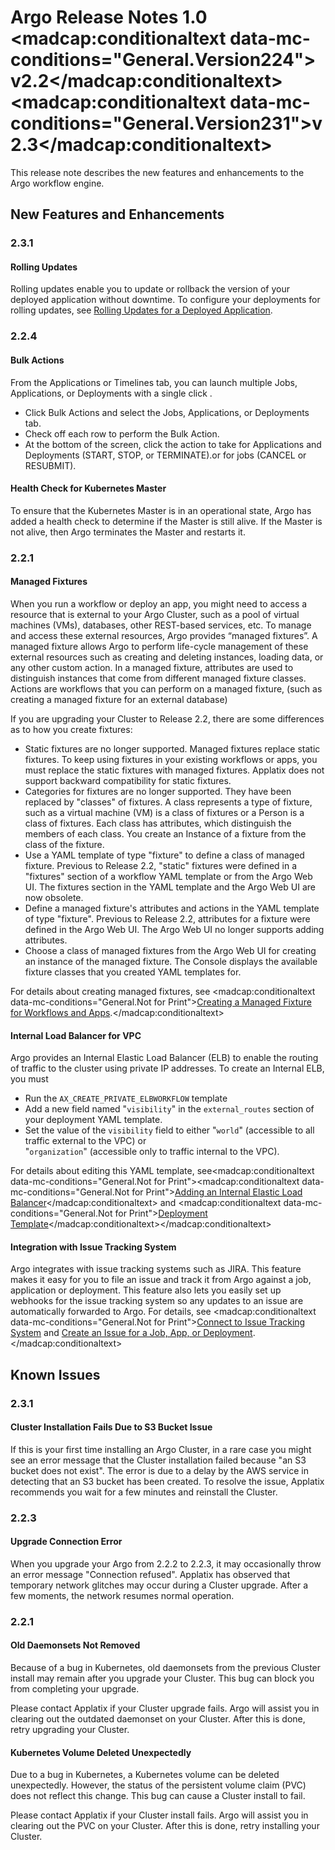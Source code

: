 # Argo Release Notes 1.0 <madcap:conditionaltext data-mc-conditions="General.Version224">v2.2</madcap:conditionaltext> <madcap:conditionaltext data-mc-conditions="General.Version231">v2.3</madcap:conditionaltext>

This release note describes the new features and enhancements to the Argo workflow engine.

## New Features and Enhancements

### 2.3.1

#### Rolling Updates

Rolling updates enable you to update or rollback the version of your deployed application without downtime. To configure your deployments for rolling updates, see [Rolling Updates for a Deployed Application](#/docs;doc=%2Fapp_rolling_update.md).

### 2.2.4

#### Bulk Actions

From the <span class="UI_element">Applications</span> or <span class="UI_element">Timelines</span> tab, you can launch multiple Jobs, Applications, or Deployments with a single click .

*   Click <span class="UI_element">Bulk Actions</span> and select the Jobs, Applications, or Deployments tab.
*   Check off each row to perform the Bulk Action.
*   At the bottom of the screen, click the action to take for Applications and Deployments (<span class="UI_element">START</span>, <span class="UI_element">STOP</span>, or <span class="UI_element">TERMINATE</span>).or for jobs (<span class="UI_element">CANCEL</span> or <span class="UI_element">RESUBMIT</span>).

#### Health Check for Kubernetes Master

To ensure that the Kubernetes Master is in an operational state, <span class="GeneralApplatix Platform Name">Argo</span> has added a health check to determine if the Master is still alive. If the Master is not alive, then <span class="GeneralApplatix Platform Name">Argo</span> terminates the Master and restarts it.

### 2.2.1

#### Managed Fixtures

When you run a workflow or deploy an app, you might need to access a resource that is external to your <span class="NewSetApplatix Cluster">Argo Cluster</span>, such as a pool of virtual machines (VMs), databases, other REST-based services, etc. To manage and access these external resources, <span class="GeneralApplatix Platform Name">Argo</span> provides “<span class="GeneralManaged Fixture">managed fixture</span>s”. A <span class="GeneralManaged Fixture">managed fixture</span> allows <span class="GeneralApplatix Platform Name">Argo</span> to perform life-cycle management of these external resources such as creating and deleting instances, loading data, or any other custom action. In a <span class="GeneralManaged Fixture">managed fixture</span>, attributes are used to distinguish instances that come from different <span class="GeneralManaged Fixture">managed fixture</span> classes. Actions are workflows that you can perform on a <span class="GeneralManaged Fixture">managed fixture</span>, (such as creating a <span class="GeneralManaged Fixture">managed fixture</span> for an external database)

If you are upgrading your Cluster to Release 2.2, there are some differences as to how you create fixtures:

*   Static fixtures are no longer supported. Managed fixtures replace static fixtures. To keep using fixtures in your existing workflows or apps, you must replace the static fixtures with <span class="GeneralManaged Fixture">managed fixture</span>s. Applatix does not support backward compatibility for static fixtures.
*   Categories for fixtures are no longer supported. They have been replaced by "classes" of fixtures. A class represents a type of fixture, such as a virtual machine (VM) is a class of fixtures or a Person is a class of fixtures. Each class has attributes, which distinguish the members of each class. You create an Instance of a fixture from the class of the fixture.
*   Use a <span class="GeneralYAML template">YAML template</span> of type "fixture" to define a class of <span class="GeneralManaged Fixture">managed fixture</span>. Previous to Release 2.2, "static" fixtures were defined in a "fixtures" section of a workflow <span class="GeneralYAML template">YAML template</span> or from the <span class="GeneralApplatix Cluster Console">Argo Web UI</span>. The fixtures section in the <span class="GeneralYAML template">YAML template</span> and the <span class="GeneralApplatix Cluster Console">Argo Web UI</span> are now obsolete.
*   Define a <span class="GeneralManaged Fixture">managed fixture</span>'s attributes and actions in the <span class="GeneralYAML template">YAML template</span> of type "fixture". Previous to Release 2.2, attributes for a fixture were defined in the <span class="GeneralApplatix Cluster Console">Argo Web UI</span>. The <span class="GeneralApplatix Cluster Console">Argo Web UI</span> no longer supports adding attributes.
*   Choose a class of <span class="GeneralManaged Fixture">managed fixture</span>s from the <span class="GeneralApplatix Cluster Console">Argo Web UI</span> for creating an instance of the <span class="GeneralManaged Fixture">managed fixture</span>. The Console displays the available fixture classes that you created <span class="GeneralYAML template">YAML template</span>s for.

For details about creating <span class="GeneralManaged Fixture">managed fixture</span>s, see <madcap:conditionaltext data-mc-conditions="General.Not for Print">[Creating a Managed Fixture for Workflows and Apps](#/docs;doc=%2Fyaml%2Fex_create_managed_fixtures.md).</madcap:conditionaltext>

#### Internal Load Balancer for <span class="Generalprivate network">VPC</span>

<span class="GeneralApplatix Platform Name">Argo</span> provides an Internal Elastic Load Balancer (ELB) to enable the routing of traffic to the cluster using private IP addresses. To create an Internal ELB, you must

*   Run the `AX_CREATE_PRIVATE_ELBWORKFLOW` template
*   Add a new field named "`visibility`" in the `external_routes` section of your deployment <span class="GeneralYAML template">YAML template</span>.
*   Set the value of the `visibility` field to either "`world`" (accessible to all traffic external to the VPC) or  
    "`organization`" (accessible only to traffic internal to the VPC).

For details about editing this <span class="GeneralYAML template">YAML template</span>, see<madcap:conditionaltext data-mc-conditions="General.Not for Print"><madcap:conditionaltext data-mc-conditions="General.Not for Print">[Adding an Internal Elastic Load Balancer](#/docs;doc=%2Fyaml%2Fex_adding_a_private_elastic_load_balancer.md)</madcap:conditionaltext> and <madcap:conditionaltext data-mc-conditions="General.Not for Print">[Deployment Template](#/docs;doc=%2Fyaml%2Fdeployment_template.md)</madcap:conditionaltext></madcap:conditionaltext>

#### Integration with Issue Tracking System

<span class="GeneralApplatix Platform Name">Argo</span> integrates with issue tracking systems such as JIRA. This feature makes it easy for you to file an issue and track it from <span class="GeneralApplatix Platform Name">Argo</span> against a job, application or deployment. This feature also lets you easily set up webhooks for the issue tracking system so any updates to an issue are automatically forwarded to <span class="GeneralApplatix Platform Name">Argo</span>. For details, see <madcap:conditionaltext data-mc-conditions="General.Not for Print">[Connect to Issue Tracking System](#/docs;doc=%2Fuser_guide%2Fconfigapplatixcluster%2Fconnectjira.md) and [Create an Issue for a Job, App, or Deployment](#/docs;doc=%2Fuser_guide%2Ftimeline%2Fcreatejiraissue_jobappdeployment.md).</madcap:conditionaltext>

## Known Issues

### 2.3.1

#### Cluster Installation Fails Due to S3 Bucket Issue

If this is your first time installing an <span class="NewSetApplatix Cluster">Argo Cluster</span>, in a rare case you might see an error message that the Cluster installation failed because "an S3 bucket does not exist". The error is due to a delay by the AWS service in detecting that an S3 bucket has been created. To resolve the issue, Applatix recommends you wait for a few minutes and reinstall the Cluster.

### 2.2.3

#### Upgrade Connection Error

When you upgrade your <span class="GeneralKubernetes Cluster with Argo">Argo</span> from 2.2.2 to 2.2.3, it may occasionally throw an error message "Connection refused". Applatix has observed that temporary network glitches may occur during a Cluster upgrade. After a few moments, the network resumes normal operation.

### 2.2.1

#### Old Daemonsets Not Removed

Because of a bug in Kubernetes, old daemonsets from the previous Cluster install may remain after you upgrade your Cluster. This bug can block you from completing your upgrade.

Please contact Applatix if your Cluster upgrade fails. <span class="GeneralApplatix Platform Name">Argo</span> will assist you in clearing out the outdated daemonset on your Cluster. After this is done, retry upgrading your Cluster.

#### Kubernetes Volume Deleted Unexpectedly

Due to a bug in Kubernetes, a Kubernetes volume can be deleted unexpectedly. However, the status of the persistent volume claim (PVC) does not reflect this change. This bug can cause a Cluster install to fail.

Please contact Applatix if your Cluster install fails. <span class="GeneralApplatix Platform Name">Argo</span> will assist you in clearing out the PVC on your Cluster. After this is done, retry installing your Cluster.